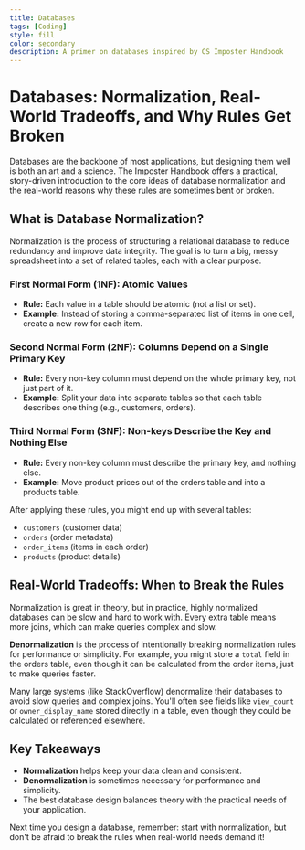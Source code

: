 ```yaml
---
title: Databases
tags: [Coding]
style: fill
color: secondary
description: A primer on databases inspired by CS Imposter Handbook
---
```


# Databases: Normalization, Real-World Tradeoffs, and Why Rules Get Broken

Databases are the backbone of most applications, but designing them well is both an art and a science. The Imposter Handbook offers a practical, story-driven introduction to the core ideas of database normalization and the real-world reasons why these rules are sometimes bent or broken.

## What is Database Normalization?

Normalization is the process of structuring a relational database to reduce redundancy and improve data integrity. The goal is to turn a big, messy spreadsheet into a set of related tables, each with a clear purpose.

### First Normal Form (1NF): Atomic Values
- **Rule:** Each value in a table should be atomic (not a list or set).
- **Example:** Instead of storing a comma-separated list of items in one cell, create a new row for each item.

### Second Normal Form (2NF): Columns Depend on a Single Primary Key
- **Rule:** Every non-key column must depend on the whole primary key, not just part of it.
- **Example:** Split your data into separate tables so that each table describes one thing (e.g., customers, orders).

### Third Normal Form (3NF): Non-keys Describe the Key and Nothing Else
- **Rule:** Every non-key column must describe the primary key, and nothing else.
- **Example:** Move product prices out of the orders table and into a products table.

After applying these rules, you might end up with several tables:
- `customers` (customer data)
- `orders` (order metadata)
- `order_items` (items in each order)
- `products` (product details)

## Real-World Tradeoffs: When to Break the Rules

Normalization is great in theory, but in practice, highly normalized databases can be slow and hard to work with. Every extra table means more joins, which can make queries complex and slow.

**Denormalization** is the process of intentionally breaking normalization rules for performance or simplicity. For example, you might store a `total` field in the orders table, even though it can be calculated from the order items, just to make queries faster.

Many large systems (like StackOverflow) denormalize their databases to avoid slow queries and complex joins. You'll often see fields like `view_count` or `owner_display_name` stored directly in a table, even though they could be calculated or referenced elsewhere.

## Key Takeaways

- **Normalization** helps keep your data clean and consistent.
- **Denormalization** is sometimes necessary for performance and simplicity.
- The best database design balances theory with the practical needs of your application.

Next time you design a database, remember: start with normalization, but don't be afraid to break the rules when real-world needs demand it! 